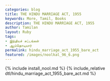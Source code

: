 ```yaml
---  
categories: blog  
title: THE HINDU MARRIAGE ACT, 1955
keywords: More, Tamil, Books  
description: THE HINDU MARRIAGE ACT, 1955
author: Tamilan  
layout: Ruby  
tags:     
- இந்தியச் சட்டங்கள்
- ஆய்தொடியார்
permalink: hindu_marriage_act_1955_bare_act  
featured: /images/noolkal_96_6.png  
---  
```

{% include install_nool.md %} 
{% include_relative dtl/hindu_marriage_act_1955_bare_act.md %} 
